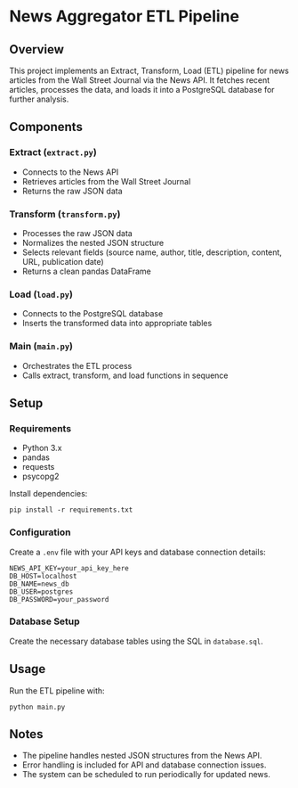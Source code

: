 # News Aggregator ETL Pipeline

## Overview
This project implements an Extract, Transform, Load (ETL) pipeline for news articles from the Wall Street Journal via the News API. It fetches recent articles, processes the data, and loads it into a PostgreSQL database for further analysis.

## Components

### Extract (`extract.py`)
- Connects to the News API
- Retrieves articles from the Wall Street Journal
- Returns the raw JSON data

### Transform (`transform.py`)
- Processes the raw JSON data
- Normalizes the nested JSON structure
- Selects relevant fields (source name, author, title, description, content, URL, publication date)
- Returns a clean pandas DataFrame

### Load (`load.py`)
- Connects to the PostgreSQL database
- Inserts the transformed data into appropriate tables

### Main (`main.py`)
- Orchestrates the ETL process
- Calls extract, transform, and load functions in sequence

## Setup

### Requirements
- Python 3.x
- pandas
- requests
- psycopg2

Install dependencies:
```
pip install -r requirements.txt
```

### Configuration
Create a `.env` file with your API keys and database connection details:
```
NEWS_API_KEY=your_api_key_here
DB_HOST=localhost
DB_NAME=news_db
DB_USER=postgres
DB_PASSWORD=your_password
```

### Database Setup
Create the necessary database tables using the SQL in `database.sql`.

## Usage
Run the ETL pipeline with:
```
python main.py
```

## Notes
- The pipeline handles nested JSON structures from the News API.
- Error handling is included for API and database connection issues.
- The system can be scheduled to run periodically for updated news.